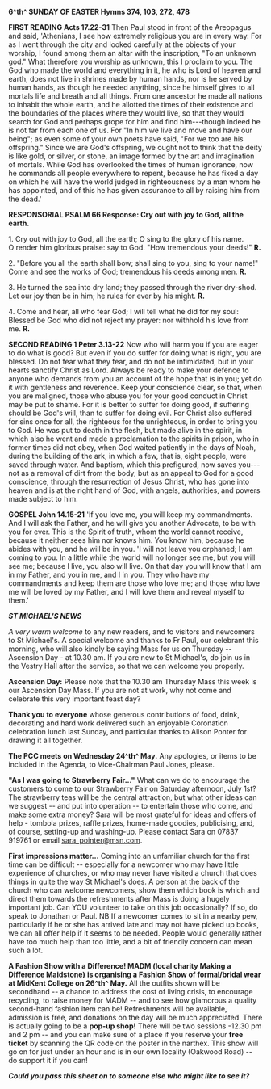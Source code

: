 **6^th^ SUNDAY OF EASTER Hymns 374, 103, 272, 478**

**FIRST READING Acts 17.22-31** Then Paul stood in front of the
Areopagus and said, 'Athenians, I see how extremely religious you are in
every way. For as I went through the city and looked carefully at the
objects of your worship, I found among them an altar with the
inscription, "To an unknown god." What therefore you worship as unknown,
this I proclaim to you. The God who made the world and everything in it,
he who is Lord of heaven and earth, does not live in shrines made by
human hands, nor is he served by human hands, as though he needed
anything, since he himself gives to all mortals life and breath and all
things. From one ancestor he made all nations to inhabit the whole
earth, and he allotted the times of their existence and the boundaries
of the places where they would live, so that they would search for God
and perhaps grope for him and find him---though indeed he is not far
from each one of us. For "In him we live and move and have our being";
as even some of your own poets have said, "For we too are his
offspring." Since we are God's offspring, we ought not to think that the
deity is like gold, or silver, or stone, an image formed by the art and
imagination of mortals. While God has overlooked the times of human
ignorance, now he commands all people everywhere to repent, because he
has fixed a day on which he will have the world judged in righteousness
by a man whom he has appointed, and of this he has given assurance to
all by raising him from the dead.'

**RESPONSORIAL PSALM 66 Response: Cry out with joy to God, all the
earth.**

1\. Cry out with joy to God, all the earth; O sing to the glory of his name.  
O render him glorious praise: say to God. "How tremendous your deeds!" **R.**

2\. "Before you all the earth shall bow; shall sing to you, sing to your name!"  
Come and see the works of God; tremendous his deeds among men. **R.**

3\. He turned the sea into dry land; they passed through the river dry-shod.  
Let our joy then be in him; he rules for ever by his might. **R.**

4\. Come and hear, all who fear God; I will tell what he did for my soul:  
Blessed be God who did not reject my prayer: nor withhold his love from me. **R.**

**SECOND READING 1 Peter 3.13-22** Now who will harm you if you are
eager to do what is good? But even if you do suffer for doing what is
right, you are blessed. Do not fear what they fear, and do not be
intimidated, but in your hearts sanctify Christ as Lord. Always be ready
to make your defence to anyone who demands from you an account of the
hope that is in you; yet do it with gentleness and reverence. Keep your
conscience clear, so that, when you are maligned, those who abuse you
for your good conduct in Christ may be put to shame. For it is better to
suffer for doing good, if suffering should be God's will, than to suffer
for doing evil. For Christ also suffered for sins once for all, the
righteous for the unrighteous, in order to bring you to God. He was put
to death in the flesh, but made alive in the spirit, in which also he
went and made a proclamation to the spirits in prison, who in former
times did not obey, when God waited patiently in the days of Noah,
during the building of the ark, in which a few, that is, eight people,
were saved through water. And baptism, which this prefigured, now saves
you---not as a removal of dirt from the body, but as an appeal to God
for a good conscience, through the resurrection of Jesus Christ, who has
gone into heaven and is at the right hand of God, with angels,
authorities, and powers made subject to him.

**GOSPEL John 14.15-21** 'If you love me, you will keep my commandments.
And I will ask the Father, and he will give you another Advocate, to be
with you for ever. This is the Spirit of truth, whom the world cannot
receive, because it neither sees him nor knows him. You know him,
because he abides with you, and he will be in you. 'I will not leave you
orphaned; I am coming to you. In a little while the world will no longer
see me, but you will see me; because I live, you also will live. On that
day you will know that I am in my Father, and you in me, and I in you.
They who have my commandments and keep them are those who love me; and
those who love me will be loved by my Father, and I will love them and
reveal myself to them.'

***ST MICHAEL\'S NEWS***

*A very warm welcome* to any new readers, and to visitors and newcomers
to St Michael\'s. A special welcome and thanks to Fr Paul, our celebrant
this morning, who will also kindly be saying Mass for us on Thursday --
Ascension Day - at 10.30 am. If you are new to St Michael\'s, do join us
in the Vestry Hall after the service, so that we can welcome you
properly.

**Ascension Day:** Please note that the 10.30 am Thursday Mass this week
is our Ascension Day Mass. If you are not at work, why not come and
celebrate this very important feast day?

**Thank you to everyone** whose generous contributions of food, drink,
decorating and hard work delivered such an enjoyable Coronation
celebration lunch last Sunday, and particular thanks to Alison Ponter
for drawing it all together.

**The PCC meets on Wednesday 24^th^ May.** Any apologies, or items to be
included in the Agenda, to Vice-Chairman Paul Jones, please.

**"As I was going to Strawberry Fair..."** What can we do to encourage
the customers to come to our Strawberry Fair on Saturday afternoon, July
1st? The strawberry teas will be the central attraction, but what other
ideas can we suggest -- and put into operation -- to entertain those who
come, and make some extra money? Sara will be most grateful for ideas
and offers of help - tombola prizes, raffle prizes, home-made goodies,
publicising, and, of course, setting-up and washing-up. Please contact
Sara on 07837 919761 or email <sara_pointer@msn.com>.

**First impressions matter...** Coming into an unfamiliar church for the
first time can be difficult -- especially for a newcomer who may have
little experience of churches, or who may never have visited a church
that does things in quite the way St Michael\'s does. A person at the
back of the church who can welcome newcomers, show them which book is
which and direct them towards the refreshments after Mass is doing a
hugely important job. Can YOU volunteer to take on this job
occasionally? If so, do speak to Jonathan or Paul. NB If a newcomer
comes to sit in a nearby pew, particularly if he or she has arrived late
and may not have picked up books, we can all offer help if it seems to
be needed. People would generally rather have too much help than too
little, and a bit of friendly concern can mean such a lot.

**A Fashion Show with a Difference! MADM (local charity Making a
Difference Maidstone)** **is organising a Fashion Show of formal/bridal
wear at MidKent College on 26^th^ May.** All the outfits shown will be
secondhand -- a chance to address the cost of living crisis, to
encourage recycling, to raise money for MADM -- and to see how glamorous
a quality second-hand fashion item can be! Refreshments will be
available, admission is free, and donations on the day will be much
appreciated. There is actually going to be a **pop-up shop!** There will
be two sessions -12.30 pm and 2 pm -- and you can make sure of a place
if you reserve your **free ticket** by scanning the QR code on the
poster in the narthex. This show will go on for just under an hour and
is in our own locality (Oakwood Road) -- do support it if you can!

***Could you pass this sheet on to someone else who might like to see
it?***
